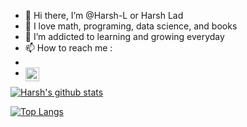 - 👋 Hi there, I’m @Harsh-L or Harsh Lad
- 👀 I love math, programing, data science, and books
- 🌱 I’m addicted to learning and growing everyday
- 📫 How to reach me :
- <!--- 🏢 [LinkedIn](https://www.linkedin.com/in/harsh-lad) --->
- <a href= "https://www.linkedin.com/in/harsh-lad"><img align="left" alt="Harsh's LinkedIn" width="22px" src="https://raw.githubusercontent.com/peterthehan/master/assets/linkedin.svg">
  </a>

[![Harsh's github stats](https://github-readme-stats.vercel.app/api?username=Harsh-L&count_private=true&show_icons=true&theme=radical&hide_rank=false)](https://github.com/Harsh-L)

[![Top Langs](https://github-readme-stats.vercel.app/api/top-langs/?username=Harsh-L)]()
<!---
Harsh-L/Harsh-L is a ✨ special ✨ repository because its `README.md` (this file) appears on your GitHub profile.
You can click the Preview link to take a look at your changes.
--->
